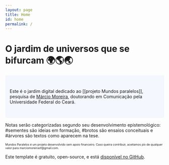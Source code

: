 ```yaml
---
layout: page
title: Home
id: home
permalink: /
---
```


# O jardim de universos que se bifurcam 🌍🌎🌏

<p style="padding: 3em 1em; background: #f5f7ff; border-radius: 4px;">
  Este é o jardim digital dedicado ao [[projeto Mundos paralelos]], pesquisa de <a href="/sobre">Márcio Moreira</a>, doutorando em Comunicação pela Universidade Federal do Ceará.
</p>

Notas serão categorizadas segundo seu desenvolvimento epistemológico: #sementes são ideias em formação, #brotos são ensaios conceituais e #árvores são textos como aparecem na tese. 

<p style="font-size:9px; font-color:grey;">
Mundos Paralelos é um projeto desenvolvido sem apoio financeiro. Caso queira contribuir, aceitamos pix de qualquer valor para marciomoreirasf@gmail.com.

Este template é gratuito, open-source, e está [disponível no GitHub](https://github.com/maximevaillancourt/digital-garden-jekyll-template).
</p>

<style>
  .wrapper {
    max-width: 46em;
  }
</style>
